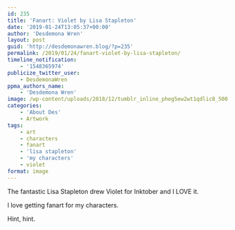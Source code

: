 ```yaml
---
id: 235
title: 'Fanart: Violet by Lisa Stapleton'
date: '2019-01-24T13:05:37+00:00'
author: 'Desdemona Wren'
layout: post
guid: 'http://desdemonawren.blog/?p=235'
permalink: /2019/01/24/fanart-violet-by-lisa-stapleton/
timeline_notification:
    - '1548365974'
publicize_twitter_user:
    - DesdemonaWren
ppma_authors_name:
    - 'Desdemona Wren'
image: /wp-content/uploads/2018/12/tumblr_inline_pheg5ew2wt1qdlic8_500.png
categories:
    - 'About Des'
    - Artwork
tags:
    - art
    - characters
    - fanart
    - 'lisa stapleton'
    - 'my characters'
    - violet
format: image
---
```


The fantastic Lisa Stapleton drew Violet for Inktober and I LOVE it.

I love getting fanart for my characters.

Hint, hint.